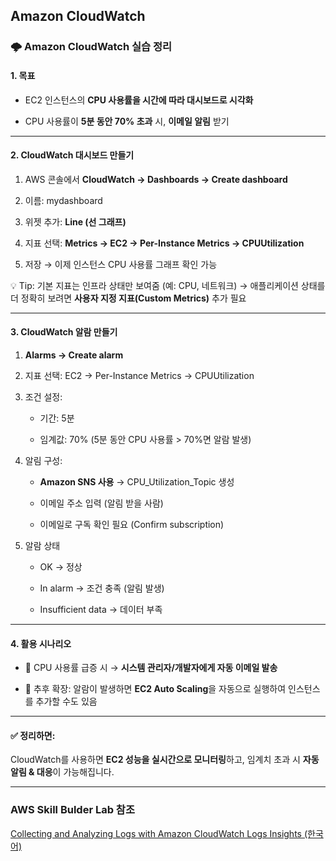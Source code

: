 ## Amazon CloudWatch

### 🌩️ Amazon CloudWatch 실습 정리
#### 1. 목표

- EC2 인스턴스의 **CPU 사용률을 시간에 따라 대시보드로 시각화**

- CPU 사용률이 **5분 동안 70% 초과** 시, **이메일 알림** 받기

---

#### 2. CloudWatch 대시보드 만들기

1. AWS 콘솔에서 **CloudWatch → Dashboards → Create dashboard**

2. 이름: mydashboard

3. 위젯 추가: **Line (선 그래프)**

4. 지표 선택: **Metrics → EC2 → Per-Instance Metrics → CPUUtilization**

5. 저장 → 이제 인스턴스 CPU 사용률 그래프 확인 가능

💡 Tip: 기본 지표는 인프라 상태만 보여줌 (예: CPU, 네트워크)
→ 애플리케이션 상태를 더 정확히 보려면 **사용자 지정 지표(Custom Metrics)** 추가 필요

---

#### 3. CloudWatch 알람 만들기

1. **Alarms → Create alarm**

2. 지표 선택: EC2 → Per-Instance Metrics → CPUUtilization

3. 조건 설정:

    - 기간: 5분

    - 임계값: 70% (5분 동안 CPU 사용률 > 70%면 알람 발생)

4. 알림 구성:

    - **Amazon SNS 사용** → CPU_Utilization_Topic 생성

    - 이메일 주소 입력 (알림 받을 사람)

    - 이메일로 구독 확인 필요 (Confirm subscription)

5. 알람 상태

    - OK → 정상

    - In alarm → 조건 충족 (알림 발생)

    - Insufficient data → 데이터 부족

---

#### 4. 활용 시나리오

- 📧 CPU 사용률 급증 시 → **시스템 관리자/개발자에게 자동 이메일 발송**

- 🚀 추후 확장: 알람이 발생하면 **EC2 Auto Scaling**을 자동으로 실행하여 인스턴스를 추가할 수도 있음

---

#### ✅ 정리하면:
CloudWatch를 사용하면 **EC2 성능을 실시간으로 모니터링**하고,
임계치 초과 시 **자동 알림 & 대응**이 가능해집니다.

---



### AWS Skill Bulder Lab 참조
[Collecting and Analyzing Logs with Amazon CloudWatch Logs Insights (한국어)](https://skillbuilder.aws/learn/UKDQEXHW73/collecting-and-analyzing-logs-with-amazon-cloudwatch-logs-insights-/A4UEN4T6H4)
